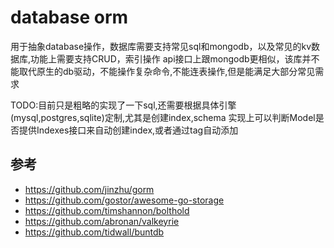 # database orm
用于抽象database操作，数据库需要支持常见sql和mongodb，以及常见的kv数据库,功能上需要支持CRUD，索引操作
api接口上跟mongodb更相似，该库并不能取代原生的db驱动，不能操作复杂命令,不能连表操作,但是能满足大部分常见需求

TODO:目前只是粗略的实现了一下sql,还需要根据具体引擎(mysql,postgres,sqlite)定制,尤其是创建index,schema
实现上可以判断Model是否提供Indexes接口来自动创建index,或者通过tag自动添加

## 参考
- https://github.com/jinzhu/gorm
- https://github.com/gostor/awesome-go-storage  
- https://github.com/timshannon/bolthold  
- https://github.com/abronan/valkeyrie  
- https://github.com/tidwall/buntdb  
